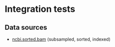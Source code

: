 # Integration tests

## Data sources

- [ncbi.sorted.bam](https://www.ncbi.nlm.nih.gov/projects/sviewer/BAMDemo.html) (subsampled, sorted, indexed)
